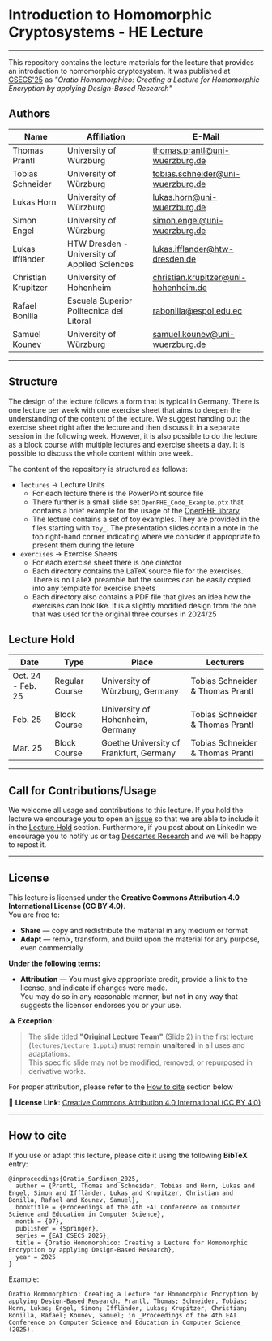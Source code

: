 # Introduction to Homomorphic Cryptosystems - HE Lecture
---
This repository contains the lecture materials for the lecture that provides an introduction to homomorphic cryptosystem.
It was published at [CSECS'25](https://csecs-conf.eai-conferences.org/2025/) as _"Oratio Homomorphico: Creating a Lecture for Homomorphic Encryption by applying Design-Based Research"_

## Authors
| Name                | Affiliation                                  | E-Mail                               |
| ------------------- | -------------------------------------------- | ------------------------------------ |
| Thomas Prantl       | University of Würzburg                       | thomas.prantl@uni-wuerzburg.de       |
| Tobias Schneider    | University of Würzburg                       | tobias.schneider@uni-wuerzburg.de    |
| Lukas Horn          | University of Würzburg                       | lukas.horn@uni-wuerzburg.de          |
| Simon Engel         | University of Würzburg                       | simon.engel@uni-wuerzburg.de         |
| Lukas Iffländer     | HTW Dresden - University of Applied Sciences | lukas.ifflander@htw-dresden.de       |
| Christian Krupitzer | University of Hohenheim                      | christian.krupitzer@uni-hohenheim.de |
| Rafael Bonilla      | Escuela Superior Politecnica del Litoral     | rabonilla@espol.edu.ec               |
| Samuel Kounev       | University of Würzburg                       | samuel.kounev@uni-wuerzburg.de       |

---
## Structure
The design of the lecture follows a form that is typical in Germany. There is one lecture per week with one exercise sheet that aims to deepen the understanding of the content of the lecture.
We suggest handing out the exercise sheet right after the lecture and then discuss it in a separate session in the following week.
However, it is also possible to do the lecture as a block course with multiple lectures and exercise sheets a day. It is possible to discuss the whole content within one week.

The content of the repository is structured as follows:
- `lectures` &rarr; Lecture Units
  - For each lecture there is the PowerPoint source file
  - There further is a small slide set `OpenFHE_Code_Example.ptx` that contains a brief example for the usage of the [OpenFHE library](https://github.com/openfheorg/openfhe-development)
  - The lecture contains a set of toy examples. They are provided in the files starting with `Toy_`. The presentation slides contain a note in the top right-hand corner indicating where we consider it appropriate to present them during the leture
- `exercises` &rarr; Exercise Sheets
  - For each exercise sheet there is one director
  - Each directory contains the LaTeX source file for the exercises. There is no LaTeX preamble but the sources can be easily copied into any template for exercise sheets
  - Each directory also contains a PDF file that gives an idea how the exercises can look like. It is a slightly modified design from the one that was used for the original three courses in 2024/25

## Lecture Hold
| Date              | Type           | Place                                   | Lecturers                        |
| ----------------- | -------------- | --------------------------------------- | -------------------------------- |
| Oct. 24 - Feb. 25 | Regular Course | University of Würzburg, Germany        | Tobias Schneider & Thomas Prantl |
| Feb. 25           | Block Course   | University of Hohenheim, Germany        | Tobias Schneider & Thomas Prantl |
| Mar. 25           | Block Course   | Goethe University of Frankfurt, Germany | Tobias Schneider & Thomas Prantl |

---

## Call for Contributions/Usage

We welcome all usage and contributions to this lecture.
If you hold the lecture we encourage you to open an [issue](todo) so that we are able to include it in the [Lecture Hold](#lecture-hold) section.
Furthermore, if you post about on LinkedIn we encourage you to notify us or tag [Descartes Research](https://de.linkedin.com/company/descartes-research) and we will be happy to repost it.

---
## License


This lecture is licensed under the **Creative Commons Attribution 4.0 International License (CC BY 4.0)**.  
You are free to:

- **Share** — copy and redistribute the material in any medium or format
- **Adapt** — remix, transform, and build upon the material for any purpose, even commercially

**Under the following terms:**

- **Attribution** — You must give appropriate credit, provide a link to the license, and indicate if changes were made.  
  You may do so in any reasonable manner, but not in any way that suggests the licensor endorses you or your use.

**⚠️ Exception:**  
> The slide titled **"Original Lecture Team"** (Slide 2) in the first lecture (`lectures/Lecture_1.pptx`) must remain **unaltered** in all uses and adaptations.  
> This specific slide may not be modified, removed, or repurposed in derivative works.

For proper attribution, please refer to the [How to cite](#how-to-cite) section below



🔗 **License Link**: [Creative Commons Attribution 4.0 International (CC BY 4.0)](https://creativecommons.org/licenses/by/4.0/)



---
## How to cite
If you use or adapt this lecture, please cite it using the following **BibTeX** entry:
```
@inproceedings{Oratio_Sardinen_2025,
  author = {Prantl, Thomas and Schneider, Tobias and Horn, Lukas and Engel, Simon and Iffländer, Lukas and Krupitzer, Christian and Bonilla, Rafael and Kounev, Samuel},
  booktitle = {Proceedings of the 4th EAI Conference on Computer Science and Education in Computer Science},
  month = {07},
  publisher = {Springer},
  series = {EAI CSECS 2025},
  title = {Oratio Homomorphico: Creating a Lecture for Homomorphic Encryption by applying Design-Based Research},
  year = 2025
}

```

Example:
```
Oratio Homomorphico: Creating a Lecture for Homomorphic Encryption by applying Design-Based Research. Prantl, Thomas; Schneider, Tobias; Horn, Lukas; Engel, Simon; Iffländer, Lukas; Krupitzer, Christian; Bonilla, Rafael; Kounev, Samuel; in _Proceedings of the 4th EAI Conference on Computer Science and Education in Computer Science_ (2025).
